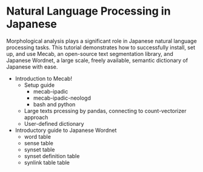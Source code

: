 # Natural Language Processing in Japanese

Morphological analysis plays a significant role in Japanese natural language processing tasks.
This tutorial demonstrates how to successfully install, set up, and use Mecab, an open-source text segmentation library, and Japanese Wordnet, a large scale, freely available, semantic dictionary of Japanese with ease.

- Introduction to Mecab!
  - Setup guide
    - mecab-ipadic
    - mecab-ipadic-neologd
    - bash and python
  - Large texts prcessing by pandas, connecting to count-vectorizer approach
  - User-defined dictionary
- Introductory guide to Japanese Wordnet
  - word table
  - sense table
  - synset table
  - synset definition table
  - synlink table table
